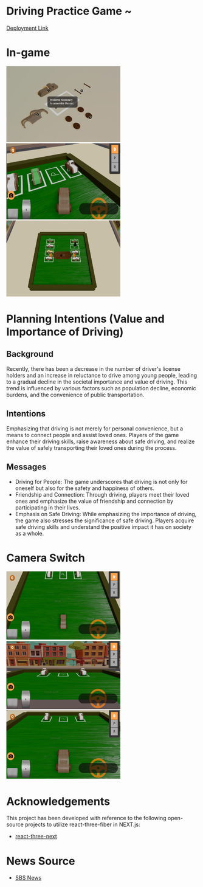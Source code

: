 # Driving Practice Game ~

[Deployment Link](https://car-drive-practice.vercel.app/)

# In-game

<img src="./resource-readme/01.png" alt="intro" width="300" height="200"><img src="./resource-readme/00.png" alt="intro" width="300" height="200"><img src="./resource-readme/02.png" alt="intro" width="300" height="200">

# Planning Intentions (Value and Importance of Driving)

## Background

Recently, there has been a decrease in the number of driver's license holders and an increase in reluctance to drive among young people, leading to a gradual decline in the societal importance and value of driving. This trend is influenced by various factors such as population decline, economic burdens, and the convenience of public transportation.

## Intentions

Emphasizing that driving is not merely for personal convenience, but a means to connect people and assist loved ones. Players of the game enhance their driving skills, raise awareness about safe driving, and realize the value of safely transporting their loved ones during the process.

## Messages

- Driving for People: The game underscores that driving is not only for oneself but also for the safety and happiness of others.
- Friendship and Connection: Through driving, players meet their loved ones and emphasize the value of friendship and connection by participating in their lives.
- Emphasis on Safe Driving: While emphasizing the importance of driving, the game also stresses the significance of safe driving. Players acquire safe driving skills and understand the positive impact it has on society as a whole.

# Camera Switch

<img src="./resource-readme/03.png" alt="intro" width="300" height="180"><img src="./resource-readme/04.png" alt="intro" width="300" height="180"><img src="./resource-readme/05.png" alt="intro" width="300" height="180">

# Acknowledgements

This project has been developed with reference to the following open-source projects to utilize react-three-fiber in NEXT.js:

- [react-three-next](https://github.com/pmndrs/react-three-next)

# News Source

- [SBS News](https://news.sbs.co.kr/news/endPage.do?news_id=N1007574068)
